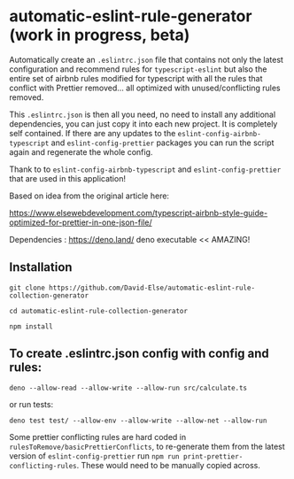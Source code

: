 # automatic-eslint-rule-generator (work in progress, beta)

Automatically create an `.eslintrc.json` file that contains not only the latest configuration and recommend rules for `typescript-eslint` but also the entire set of airbnb rules modified for typescript with all the rules that conflict with Prettier removed... all optimized with unused/conflicting rules removed.

This `.eslintrc.json` is then all you need, no need to install any additional dependencies, you can just copy it into each new project. It is completely self contained. If there are any updates to the `eslint-config-airbnb-typescript` and `eslint-config-prettier` packages you can run the script again and regenerate the whole config.

Thank to to `eslint-config-airbnb-typescript` and `eslint-config-prettier` that are used in this application!

Based on idea from the original article here:

https://www.elsewebdevelopment.com/typescript-airbnb-style-guide-optimized-for-prettier-in-one-json-file/

Dependencies : https://deno.land/ deno executable << AMAZING!

## Installation

`git clone https://github.com/David-Else/automatic-eslint-rule-collection-generator`

`cd automatic-eslint-rule-collection-generator`

`npm install`

## To create .eslintrc.json config with config and rules:

`deno --allow-read --allow-write --allow-run src/calculate.ts`

or run tests:

`deno test test/ --allow-env --allow-write --allow-net --allow-run`

Some prettier conflicting rules are hard coded in `rulesToRemove/basicPrettierConflicts`, to re-generate them from the latest version of `eslint-config-prettier` run `npm run print-prettier-conflicting-rules`. These would need to be manually copied across.
